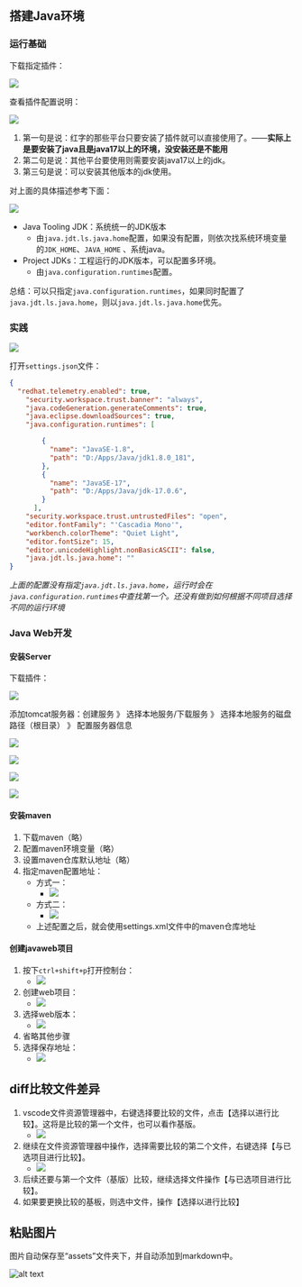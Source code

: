 ## 搭建Java环境

### 运行基础

下载指定插件：

![](assets/2023-08-10.png)

查看插件配置说明：

![](assets/2023-08-10-1.png)

1. 第一句是说：红字的那些平台只要安装了插件就可以直接使用了。——**实际上是要安装了java且是java17以上的环境，没安装还是不能用**
2. 第二句是说：其他平台要使用则需要安装java17以上的jdk。
3. 第三句是说：可以安装其他版本的jdk使用。

对上面的具体描述参考下面：

![](assets/2023-08-10-2.png)

- Java Tooling JDK：系统统一的JDK版本
	- 由`java.jdt.ls.java.home`配置，如果没有配置，则依次找系统环境变量的`JDK_HOME`、`JAVA_HOME` 、系统java。
- Project JDKs：工程运行的JDK版本，可以配置多环境。
	- 由`java.configuration.runtimes`配置。

总结：可以只指定`java.configuration.runtimes`，如果同时配置了`java.jdt.ls.java.home`，则以`java.jdt.ls.java.home`优先。

### 实践

![](assets/2023-08-10-3.png)

打开`settings.json`文件：

```json
{
  "redhat.telemetry.enabled": true,
    "security.workspace.trust.banner": "always",
    "java.codeGeneration.generateComments": true,
    "java.eclipse.downloadSources": true,
    "java.configuration.runtimes": [

        {
          "name": "JavaSE-1.8",
          "path": "D:/Apps/Java/jdk1.8.0_181",
        },
        {
          "name": "JavaSE-17",
          "path": "D:/Apps/Java/jdk-17.0.6",
        }
      ],
    "security.workspace.trust.untrustedFiles": "open",
    "editor.fontFamily": "'Cascadia Mono'",
    "workbench.colorTheme": "Quiet Light",
    "editor.fontSize": 15,
    "editor.unicodeHighlight.nonBasicASCII": false,
    "java.jdt.ls.java.home": ""
}
```

*上面的配置没有指定`java.jdt.ls.java.home`，运行时会在`java.configuration.runtimes`中查找第一个。还没有做到如何根据不同项目选择不同的运行环境*
### Java Web开发

#### 安装Server

下载插件：

![](assets/2023-08-10-4.png)

添加tomcat服务器：创建服务 》 选择本地服务/下载服务 》 选择本地服务的磁盘路径（根目录） 》 配置服务器信息

![](assets/2023-08-10-5.png)

![](assets/2023-08-10-7.png)

![](assets/2023-08-10-8.png)

![](assets/2023-08-10-9.png)

#### 安装maven

1. 下载maven（略）
2. 配置maven环境变量（略）
3. 设置maven仓库默认地址（略）
4. 指定maven配置地址：
	- 方式一：
		- ![](assets/2023-08-10-10.png)
	- 方式二：
		- ![](assets/2023-08-10-11.png)
	- 上述配置之后，就会使用settings.xml文件中的maven仓库地址

#### 创建javaweb项目

1. 按下`ctrl+shift+p`打开控制台：
	- ![](assets/2023-08-10-12.png)
2. 创建web项目：
	- ![](assets/2023-08-10-13.png)
3. 选择web版本：
	- ![](assets/2023-08-10-14.png)
4. 省略其他步骤
5. 选择保存地址：
	- ![](assets/2023-08-10-15.png)

## diff比较文件差异

1. vscode文件资源管理器中，右键选择要比较的文件，点击【选择以进行比较】。这将是比较的第一个文件，也可以看作基版。
	- ![](assets/2023-09-01.png)
2. 继续在文件资源管理器中操作，选择需要比较的第二个文件，右键选择【与已选项目进行比较】。
	- ![](assets/2023-09-01-1.png)
3. 后续还要与第一个文件（基版）比较，继续选择文件操作【与已选项目进行比较】。
4. 如果要更换比较的基板，则选中文件，操作【选择以进行比较】

## 粘贴图片

图片自动保存至“assets”文件夹下，并自动添加到markdown中。

![alt text](assets/image.png)